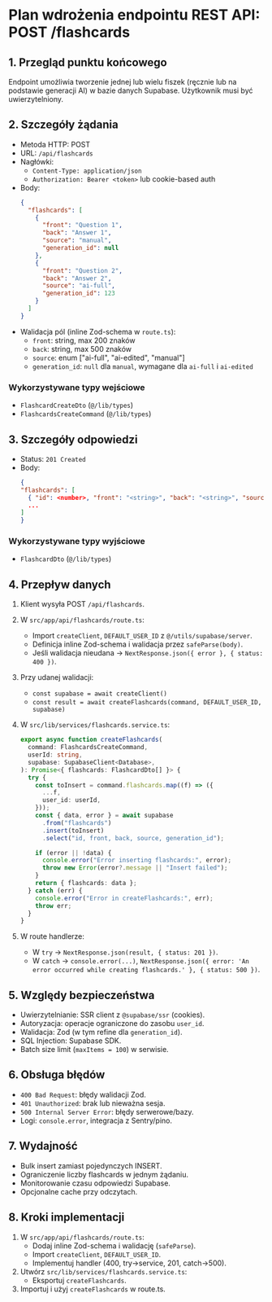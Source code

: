# Plan wdrożenia endpointu REST API: POST /flashcards

## 1. Przegląd punktu końcowego

Endpoint umożliwia tworzenie jednej lub wielu fiszek (ręcznie lub na podstawie generacji AI) w bazie danych Supabase. Użytkownik musi być uwierzytelniony.

## 2. Szczegóły żądania

- Metoda HTTP: POST
- URL: `/api/flashcards`
- Nagłówki:
  - `Content-Type: application/json`
  - `Authorization: Bearer <token>` lub cookie-based auth
- Body:
  ```json
  {
    "flashcards": [
      {
        "front": "Question 1",
        "back": "Answer 1",
        "source": "manual",
        "generation_id": null
      },
      {
        "front": "Question 2",
        "back": "Answer 2",
        "source": "ai-full",
        "generation_id": 123
      }
    ]
  }
  ```
- Walidacja pól (inline Zod-schema w `route.ts`):
  - `front`: string, max 200 znaków
  - `back`: string, max 500 znaków
  - `source`: enum ["ai-full", "ai-edited", "manual"]
  - `generation_id`: `null` dla `manual`, wymagane dla `ai-full` i `ai-edited`

### Wykorzystywane typy wejściowe

- `FlashcardCreateDto` (`@/lib/types`)
- `FlashcardsCreateCommand` (`@/lib/types`)

## 3. Szczegóły odpowiedzi

- Status: `201 Created`
- Body:
  ```json
  {
  "flashcards": [
    { "id": <number>, "front": "<string>", "back": "<string>", "source": "<string>", "generation_id": <number | null> },
    ...
  ]
  }
  ```

### Wykorzystywane typy wyjściowe

- `FlashcardDto` (`@/lib/types`)

## 4. Przepływ danych

1. Klient wysyła POST `/api/flashcards`.
2. W `src/app/api/flashcards/route.ts`:
   - Import `createClient`, `DEFAULT_USER_ID` z `@/utils/supabase/server`.
   - Definicja inline Zod-schema i walidacja przez `safeParse(body)`.
   - Jeśli walidacja nieudana → `NextResponse.json({ error }, { status: 400 })`.
3. Przy udanej walidacji:
   - `const supabase = await createClient()`
   - `const result = await createFlashcards(command, DEFAULT_USER_ID, supabase)`
4. W `src/lib/services/flashcards.service.ts`:

   ```typescript
   export async function createFlashcards(
     command: FlashcardsCreateCommand,
     userId: string,
     supabase: SupabaseClient<Database>,
   ): Promise<{ flashcards: FlashcardDto[] }> {
     try {
       const toInsert = command.flashcards.map((f) => ({
         ...f,
         user_id: userId,
       }));
       const { data, error } = await supabase
         .from("flashcards")
         .insert(toInsert)
         .select("id, front, back, source, generation_id");

       if (error || !data) {
         console.error("Error inserting flashcards:", error);
         throw new Error(error?.message || "Insert failed");
       }
       return { flashcards: data };
     } catch (err) {
       console.error("Error in createFlashcards:", err);
       throw err;
     }
   }
   ```

5. W route handlerze:
   - W `try` → `NextResponse.json(result, { status: 201 })`.
   - W `catch` → `console.error(...)`, `NextResponse.json({ error: 'An error occurred while creating flashcards.' }, { status: 500 })`.

## 5. Względy bezpieczeństwa

- Uwierzytelnianie: SSR client z `@supabase/ssr` (cookies).
- Autoryzacja: operacje ograniczone do zasobu `user_id`.
- Walidacja: Zod (w tym refine dla `generation_id`).
- SQL Injection: Supabase SDK.
- Batch size limit (`maxItems = 100`) w serwisie.

## 6. Obsługa błędów

- `400 Bad Request`: błędy walidacji Zod.
- `401 Unauthorized`: brak lub nieważna sesja.
- `500 Internal Server Error`: błędy serwerowe/bazy.
- Logi: `console.error`, integracja z Sentry/pino.

## 7. Wydajność

- Bulk insert zamiast pojedynczych INSERT.
- Ograniczenie liczby flashcards w jednym żądaniu.
- Monitorowanie czasu odpowiedzi Supabase.
- Opcjonalne cache przy odczytach.

## 8. Kroki implementacji

1. W `src/app/api/flashcards/route.ts`:
   - Dodaj inline Zod-schema i walidację (`safeParse`).
   - Import `createClient`, `DEFAULT_USER_ID`.
   - Implementuj handler (400, try→service, 201, catch→500).
2. Utwórz `src/lib/services/flashcards.service.ts`:
   - Eksportuj `createFlashcards`.
3. Importuj i użyj `createFlashcards` w route.ts.
